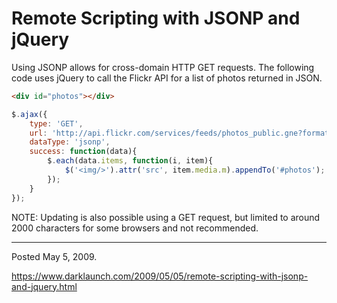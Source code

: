 # Remote Scripting with JSONP and jQuery

Using JSONP allows for cross-domain HTTP GET requests. The following code uses jQuery to call the Flickr API for a list of photos returned in JSON.

```html
<div id="photos"></div>
```

```javascript
$.ajax({
	type: 'GET',
	url: 'http://api.flickr.com/services/feeds/photos_public.gne?format=json&jsoncallback=?',
	dataType: 'jsonp',
	success: function(data){
		$.each(data.items, function(i, item){
			$('<img/>').attr('src', item.media.m).appendTo('#photos');
		});
	}
});
```

NOTE: Updating is also possible using a GET request, but limited to around 2000 characters for some browsers and not recommended.

---

Posted May 5, 2009.

https://www.darklaunch.com/2009/05/05/remote-scripting-with-jsonp-and-jquery.html